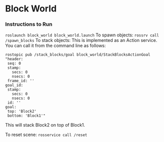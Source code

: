 # Block World

### Instructions to Run
`roslaunch block_world block_world.launch`
 To spawn objects: `rossrv call /spawn_blocks`
 To stack objects:
 This is implemented as an Action service. You can call it from the command line as follows:
 ```
 rostopic pub /stack_blocks/goal block_world/StackBlocksActionGoal "header:
  seq: 0
  stamp:
    secs: 0
    nsecs: 0
  frame_id: ''
goal_id:
  stamp:
    secs: 0
    nsecs: 0
  id: ''
goal:
  top: 'Block2'
  bottom: 'Block1'" 
 ```
 This will stack Block2 on top of Block1.
 
 To reset scene: `rosservice call /reset`
